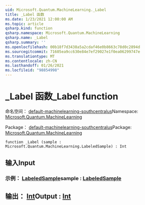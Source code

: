 ```yaml
---
uid: Microsoft.Quantum.MachineLearning._Label
title: _Label 函数
ms.date: 1/23/2021 12:00:00 AM
ms.topic: article
qsharp.kind: function
qsharp.namespace: Microsoft.Quantum.MachineLearning
qsharp.name: _Label
qsharp.summary: ''
ms.openlocfilehash: 00b18f7d3438a5a2cdaf46e0b8663c78d0c2894d
ms.sourcegitcommit: 71605ea9cc630e84e7ef29027e1f0ea06299747e
ms.translationtype: MT
ms.contentlocale: zh-CN
ms.lasthandoff: 01/26/2021
ms.locfileid: "98854998"
---
```

# <a name="_label-function"></a><span data-ttu-id="3637d-102">_Label 函数</span><span class="sxs-lookup"><span data-stu-id="3637d-102">_Label function</span></span>

<span data-ttu-id="3637d-103">命名空间： [default-machinelearning-southcentralus](xref:Microsoft.Quantum.MachineLearning)</span><span class="sxs-lookup"><span data-stu-id="3637d-103">Namespace: [Microsoft.Quantum.MachineLearning](xref:Microsoft.Quantum.MachineLearning)</span></span>

<span data-ttu-id="3637d-104">Package： [default-machinelearning-southcentralus](https://nuget.org/packages/Microsoft.Quantum.MachineLearning)</span><span class="sxs-lookup"><span data-stu-id="3637d-104">Package: [Microsoft.Quantum.MachineLearning](https://nuget.org/packages/Microsoft.Quantum.MachineLearning)</span></span>




```qsharp
function _Label (sample : Microsoft.Quantum.MachineLearning.LabeledSample) : Int
```


## <a name="input"></a><span data-ttu-id="3637d-105">输入</span><span class="sxs-lookup"><span data-stu-id="3637d-105">Input</span></span>

### <a name="sample--labeledsample"></a><span data-ttu-id="3637d-106">示例： [LabeledSample](xref:Microsoft.Quantum.MachineLearning.LabeledSample)</span><span class="sxs-lookup"><span data-stu-id="3637d-106">sample : [LabeledSample](xref:Microsoft.Quantum.MachineLearning.LabeledSample)</span></span>





## <a name="output--int"></a><span data-ttu-id="3637d-107">输出： [Int](xref:microsoft.quantum.lang-ref.int)</span><span class="sxs-lookup"><span data-stu-id="3637d-107">Output : [Int](xref:microsoft.quantum.lang-ref.int)</span></span>

